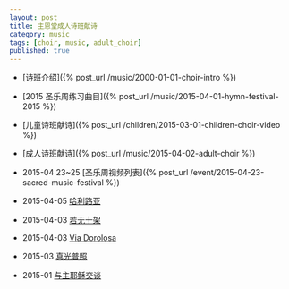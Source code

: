 ```yaml
---
layout: post
title: 主恩堂成人诗班献诗
category: music
tags: [choir, music, adult_choir]
published: true
---
```


 * [诗班介绍]({% post_url /music/2000-01-01-choir-intro %}) 
 * [2015 圣乐周练习曲目]({% post_url /music/2015-04-01-hymn-festival-2015 %})
 * [儿童诗班献诗]({% post_url /children/2015-03-01-children-choir-video %})
 * [成人诗班献诗]({% post_url /music/2015-04-02-adult-choir %})


 * 2015-04 23~25 [圣乐周视频列表]({% post_url /event/2015-04-23-sacred-music-festival %}) 
 * 2015-04-05 [哈利路亚](http://youtu.be/HevqVManAa0)
 * 2015-04-03 [若无十架](https://youtu.be/lUpaEmOlJ54)
 * 2015-04-03 [Via Dorolosa](https://youtu.be/nKxuEcly1wc)
 * 2015-03 [真光普照](https://www.youtube.com/embed/Dip4S37Zb6c)
 * 2015-01 [与主耶稣交谈](https://www.youtube.com/embed/iIpWhRAMrLI)
